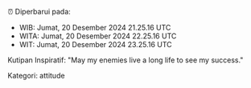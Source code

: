 ⏰ Diperbarui pada:
- WIB: Jumat, 20 Desember 2024 21.25.16 UTC
- WITA: Jumat, 20 Desember 2024 22.25.16 UTC
- WIT: Jumat, 20 Desember 2024 23.25.16 UTC

Kutipan Inspiratif:
"May my enemies live a long life to see my success."


Kategori: attitude

